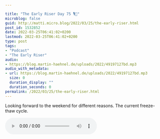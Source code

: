 ```yaml
---

title: "The Early Riser Day 75 🎙🌅"
microblog: false
guid: http://matti.micro.blog/2022/03/25/the-early-riser.html
post_id: 1532852
date: 2022-03-25T06:41:02+0200
lastmod: 2022-03-25T06:41:02+0200
type: post
tags:
- "Podcast"
- "The Early Riser"
audio:
- https://blog.martin-haehnel.de/uploads/2022/49197127bd.mp3
audio_with_metadata:
- url: https://blog.martin-haehnel.de/uploads/2022/49197127bd.mp3
  size: 0
  duration_display: ""
  duration_seconds: 0
permalink: /2022/03/25/the-early-riser.html
---
```

Looking forward to the weekend for different reasons. The current freeze-thaw cycle.

<audio controls="controls" src="https://blog.martin-haehnel.de/uploads/2022/49197127bd.mp3" preload="metadata" />
